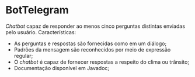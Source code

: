# BotTelegram
_Chatbot_ capaz de responder ao menos cinco perguntas distintas enviadas pelo usuário. Características:  
* As perguntas e respostas são fornecidas como em um diálogo; 
* Padrões da mensagem são reconhecidos por meio de expressão regular; 
* O _chatbot_ é capaz de fornecer respostas a respeito do clima ou trânsito; 
* Documentação disponível em Javadoc;
